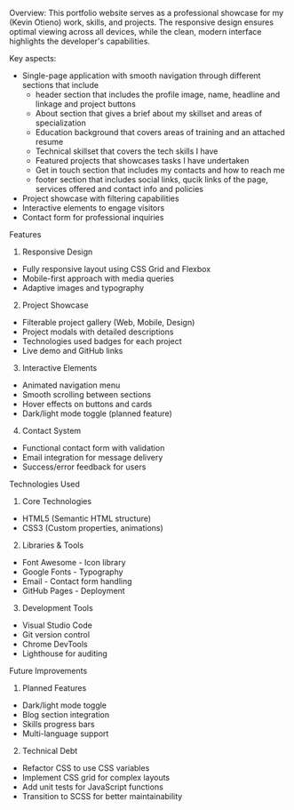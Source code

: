 Overview: This portfolio website serves as a professional showcase for my (Kevin Otieno) work, skills, and projects. The responsive design ensures optimal viewing across all devices, while the clean, modern interface highlights the developer's capabilities.

Key aspects:
- Single-page application with smooth navigation through different sections that include
    - header section that includes the profile image, name, headline and linkage and project buttons
    - About section that gives a brief about my skillset and areas of specialization
    - Education background that covers areas of training and an attached resume
    - Technical skillset that covers the tech skills I have
    - Featured projects that showcases tasks I have undertaken
    - Get in touch section that includes my contacts and how to reach me
    - footer section that includes social links, qucik links of the page, services offered and contact info and policies
- Project showcase with filtering capabilities
- Interactive elements to engage visitors
- Contact form for professional inquiries

Features
1. Responsive Design
- Fully responsive layout using CSS Grid and Flexbox
- Mobile-first approach with media queries
- Adaptive images and typography

2. Project Showcase
- Filterable project gallery (Web, Mobile, Design)
- Project modals with detailed descriptions
- Technologies used badges for each project
- Live demo and GitHub links

3. Interactive Elements
- Animated navigation menu
- Smooth scrolling between sections
- Hover effects on buttons and cards
- Dark/light mode toggle (planned feature)

4. Contact System
- Functional contact form with validation
- Email integration for message delivery
- Success/error feedback for users

Technologies Used
1. Core Technologies
- HTML5 (Semantic HTML structure)
- CSS3 (Custom properties, animations)

2. Libraries & Tools
- Font Awesome - Icon library
- Google Fonts - Typography
- Email - Contact form handling
- GitHub Pages - Deployment

3. Development Tools
- Visual Studio Code
- Git version control
- Chrome DevTools
- Lighthouse for auditing

Future Improvements
1. Planned Features
- Dark/light mode toggle
- Blog section integration
- Skills progress bars
- Multi-language support

2. Technical Debt
- Refactor CSS to use CSS variables
- Implement CSS grid for complex layouts
- Add unit tests for JavaScript functions
- Transition to SCSS for better maintainability